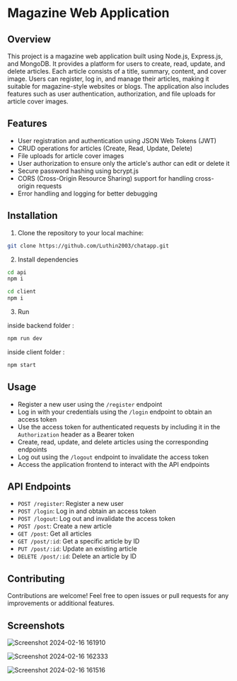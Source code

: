 # Magazine Web Application

## Overview
This project is a magazine web application built using Node.js, Express.js, and MongoDB. It provides a platform for users to create, read, update, and delete articles. Each article consists of a title, summary, content, and cover image. Users can register, log in, and manage their articles, making it suitable for magazine-style websites or blogs. The application also includes features such as user authentication, authorization, and file uploads for article cover images.

## Features
- User registration and authentication using JSON Web Tokens (JWT)
- CRUD operations for articles (Create, Read, Update, Delete)
- File uploads for article cover images
- User authorization to ensure only the article's author can edit or delete it
- Secure password hashing using bcrypt.js
- CORS (Cross-Origin Resource Sharing) support for handling cross-origin requests
- Error handling and logging for better debugging

## Installation

1. Clone the repository to your local machine:


```bash
git clone https://github.com/Luthin2003/chatapp.git

```
2. Install dependencies
```bash
cd api
npm i

cd client
npm i
```

3. Run

inside backend folder :
```bash
npm run dev
```

inside client folder : 

```bash
npm start
```

## Usage
- Register a new user using the `/register` endpoint
- Log in with your credentials using the `/login` endpoint to obtain an access token
- Use the access token for authenticated requests by including it in the `Authorization` header as a Bearer token
- Create, read, update, and delete articles using the corresponding endpoints
- Log out using the `/logout` endpoint to invalidate the access token
- Access the application frontend to interact with the API endpoints

## API Endpoints
- `POST /register`: Register a new user
- `POST /login`: Log in and obtain an access token
- `POST /logout`: Log out and invalidate the access token
- `POST /post`: Create a new article
- `GET /post`: Get all articles
- `GET /post/:id`: Get a specific article by ID
- `PUT /post/:id`: Update an existing article
- `DELETE /post/:id`: Delete an article by ID

## Contributing
Contributions are welcome! Feel free to open issues or pull requests for any improvements or additional features.

## Screenshots
![Screenshot 2024-02-16 161910](https://github.com/Luthin2003/MagBoard/assets/101446790/f05a38cf-fbbb-46a6-bd6e-a70a2712b87f)

![Screenshot 2024-02-16 162333](https://github.com/Luthin2003/MagBoard/assets/101446790/37a80ca8-0bf6-4436-be2f-c44bf7d4ac1e)

![Screenshot 2024-02-16 161516](https://github.com/Luthin2003/MagBoard/assets/101446790/339f0abd-405f-421c-8558-ccffb3c1a3c2)
